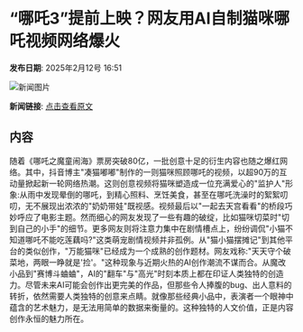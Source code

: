 # “哪吒3”提前上映？网友用AI自制猫咪哪吒视频网络爆火

**发布日期**: 2025年2月12号 16:51

![新闻图片](https://pic.chinaz.com/thumb/2025/0212/25021204511229017524.jpg)

**新闻链接**: [点击查看原文](https://www.aibase.com/zh/news/15305)

## 内容

随着《哪吒之魔童闹海》票房突破80亿，一批创意十足的衍生内容也随之爆红网络。其中，抖音博主"凑猫嘟嘟"制作的一则猫咪照顾哪吒的视频，以超90万的互动量掀起新一轮网络热潮。这则创意视频将猫咪塑造成一位充满爱心的"监护人"形象:从雨中发现晕倒的哪吒，到精心照料、烹饪美食，甚至在哪吒洗澡时的絮絮叨叨，无不展现出浓浓的"奶奶带娃"既视感。视频最后以"一起去天宫看看"的桥段巧妙呼应了电影主题。然而细心的网友发现了一些有趣的破绽，比如猫咪切菜时"切到自己的小手"的细节。更多网友则将注意力集中在剧情槽点上，纷纷调侃"小猫不知道哪吒不能吃莲藕吗?"这类萌宠剧情视频并非孤例。从"猫小猫摆摊记"到其他平台的类似创作，"万能猫咪"已经成为一个成熟的创作题材。网友戏称:"天天守个破菜地，两眼一睁就是'捡'。"这种现象与近期火热的AI创作潮流不谋而合。从魔改小品到"赛博斗蛐蛐"，AI的"翻车"与"高光"时刻本质上都在印证人类独特的创造力。尽管未来AI可能会创作出更完美的作品，但那些令人捧腹的bug、出人意料的转折，依然需要人类独特的创意来点睛。就像那些经典小品中，表演者一个眼神中蕴含的艺术魅力，是无法用简单的数据来衡量的。这种独特的人文价值，正是内容创作永恒的魅力所在。
